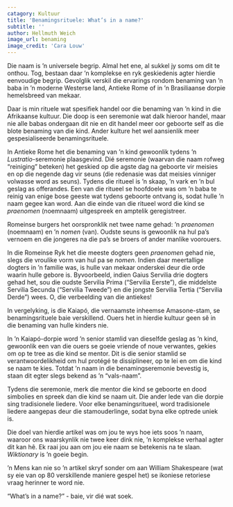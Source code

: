 ```yaml
---
catagory: Kultuur
title: 'Benamingsrituele: What’s in a name?'
subtitle: ''
author: Hellmuth Weich
image_url: benaming
image_credit: 'Cara Louw'
---
```


Die naam is ’n universele begrip. Almal het ene, al sukkel jy soms om dit te onthou. Tog, bestaan daar ’n komplekse en ryk geskiedenis agter hierdie eenvoudige begrip. Gevolglik verskil die ervarings rondom benaming van ’n baba in ’n moderne Westerse land, Antieke Rome of in ’n Brasiliaanse dorpie hemelsbreed van mekaar.

Daar is min rituele wat spesifiek handel oor die benaming van ’n kind in die Afrikaanse kultuur. Die doop is een seremonie wat dalk hieroor handel, maar nie alle babas ondergaan dit nie en dit handel meer oor geboorte self as die blote benaming van die kind. Ander kulture het wel aansienlik meer gespesialiseerde benamingsrituele.

In Antieke Rome het die benaming van ’n kind gewoonlik tydens ’n _Lustratio_-seremonie plaasgevind. Dié seremonie (waarvan die naam rofweg “reiniging” beteken) het geskied op die agste dag na geboorte vir meisies en op die negende dag vir seuns (die redenasie was dat meisies vinniger volwasse word as seuns). Tydens die ritueel is ’n skaap, ’n vark en ’n bul geslag as offerandes. Een van die ritueel se hoofdoele was om ’n baba te reinig van enige bose geeste wat tydens geboorte ontvang is, sodat hulle ’n naam gegee kan word. Aan die einde van die ritueel word die kind se _praenomen_ (noemnaam) uitgespreek en amptelik geregistreer.

Romeinse burgers het oorspronklik net twee name gehad: ’n _praenomen_ (noemnaam) en ’n _nomen_ (van). Oudste seuns is gewoonlik na hul pa’s vernoem en die jongeres na die pa’s se broers of ander manlike voorouers.

In die Romeinse Ryk het die meeste dogters geen _praenomen_ gehad nie, slegs die vroulike vorm van hul pa se _nomen_. Indien daar meertallige dogters in ’n familie was, is hulle van mekaar onderskei deur die orde waarin hulle gebore is. Byvoorbeeld, indien Gaius Servilia drie dogters gehad het, sou die oudste Servilia Prima (“Servilia Eerste”), die middelste Servilia Secunda (“Servilia Tweede”) en die jongste Servilia Tertia (“Servilia Derde”) wees. O, die verbeelding van die antiekes!

In vergelyking, is die Kaiapó, die vernaamste inheemse Amasone-stam, se benamingsrituele baie verskillend. Ouers het in hierdie kultuur geen sê in die benaming van hulle kinders nie.

In ’n Kaiapó-dorpie word ’n senior stamlid van dieselfde geslag as ’n kind, gewoonlik een van die ouers se goeie vriende of noue verwantes, gekies om op te tree as die kind se mentor. Dit is die senior stamlid se verantwoordelikheid om hul protégé te dissiplineer, op te lei en om die kind se naam te kies. Totdat ’n naam in die benamingseremonie bevestig is, staan dit egter slegs bekend as ’n “vals-naam”.

Tydens die seremonie, merk die mentor die kind se geboorte en dood simbolies en spreek dan die kind se naam uit. Die ander lede van die dorpie sing tradisionele liedere. Voor elke benamingsritueel, word tradisionele liedere aangepas deur die stamouderlinge, sodat byna elke optrede uniek is.

Die doel van hierdie artikel was om jou te wys hoe iets soos ’n naam, waaroor ons waarskynlik nie twee keer dink nie, ’n komplekse verhaal agter dit kan hê. Ek raai jou aan om jou eie naam se betekenis na te slaan. _Wiktionary_ is ’n goeie begin.

’n Mens kan nie so ’n artikel skryf sonder om aan William Shakespeare (wat sy eie van op 80 verskillende maniere gespel het) se ikoniese retoriese vraag herinner te word nie.

“What’s in a name?” - baie, vir dié wat soek.
